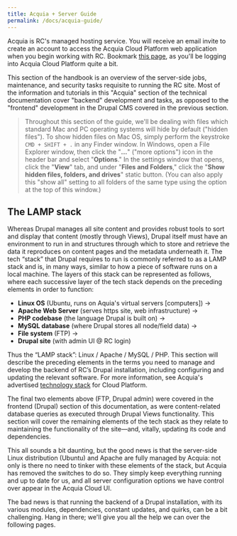 ```yaml
---
title: Acquia + Server Guide
permalink: /docs/acquia-guide/
---
```


Acquia is RC's managed hosting service. You will receive an email invite to create an account to access the Acquia Cloud Platform web application when you begin working with RC. Bookmark [this page](https://accounts.acquia.com/sign-in), as you'll be logging into Acquia Cloud Platform quite a bit.

This section of the handbook is an overview of the server-side jobs, maintenance, and security tasks requisite to running the RC site. Most of the information and tutorials in this "Acquia" section of the technical documentation cover "backend" development and tasks, as opposed to the "frontend" development in the Drupal CMS covered in the previous section.

> Throughout this section of the guide, we'll be dealing with files which standard Mac and PC operating systems will hide by default ("hidden files"). To show hidden files on Mac OS, simply perform the keystroke `CMD + SHIFT + .` in any Finder window. In Windows, open a File Explorer window, then click the "**...**" ("more options") icon in the header bar and select "**Options**." In the settings window that opens, click the "**View**" tab, and under "**Files and Folders**," click the "**Show hidden files, folders, and drives**" static button. (You can also apply this "show all" setting to all folders of the same type using the option at the top of this window.)

## The LAMP stack

Whereas Drupal manages all site content and provides robust tools to sort and display that content (mostly through Views), Drupal itself must have an environment to run in and structures through which to store and retrieve the data it reproduces on content pages and the metadata underneath it. The tech “stack” that Drupal requires to run is commonly referred to as a LAMP stack and is, in many ways, similar to how a piece of software runs on a local machine. The layers of this stack can be represented as follows, where each successive layer of the tech stack depends on the preceding elements in order to function:

- **Linux OS** (Ubuntu, runs on Aquia's virtual servers [computers]) →
- **Apache Web Server** (serves https site, web infrastructure) →
- **PHP codebase** (the language Drupal is built on) →
- **MySQL database** (where Drupal stores all node/field data) →
- **File system** (FTP) →
- **Drupal site** (with admin UI @ RC login)

Thus the “LAMP stack”: Linux / Apache / MySQL / PHP. This section will describe the preceding elements in the terms you need to manage and develop the backend of RC’s Drupal installation, including configuring and updating the relevant software. For more information, see Acquia's advertised [technology stack](https://docs.acquia.com/cloud-platform/arch/tech-platform/) for Cloud Platform.

The final two elements above (FTP, Drupal admin) were covered in the frontend (Drupal) section of this documentation, as were content-related database queries as executed through Drupal Views functionality. This section will cover the remaining elements of the tech stack as they relate to maintaining the functionality of the site—and, vitally, updating its code and dependencies.

This all sounds a bit daunting, but the good news is that the server-side Linux distribution (Ubuntu) and Apache are fully managed by Acquia: not only is there no need to tinker with these elements of the stack, but Acquia has removed the switches to do so. They simply keep everything running and up to date for us, and all server configuration options we have control over appear in the Acquia Cloud UI.

The bad news is that running the backend of a Drupal installation, with its various modules, dependencies, constant updates, and quirks, can be a bit challenging. Hang in there; we'll give you all the help we can over the following pages.
